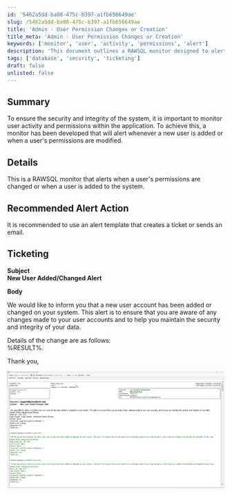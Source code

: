 ```yaml
---
id: '5462a5dd-ba08-475c-b397-a1fb656649ae'
slug: /5462a5dd-ba08-475c-b397-a1fb656649ae
title: 'Admin - User Permission Changes or Creation'
title_meta: 'Admin - User Permission Changes or Creation'
keywords: ['monitor', 'user', 'activity', 'permissions', 'alert']
description: 'This document outlines a RAWSQL monitor designed to alert administrators whenever a new user is added or when a user’s permissions are modified, ensuring the security and integrity of the system.'
tags: ['database', 'security', 'ticketing']
draft: false
unlisted: false
---
```


## Summary

To ensure the security and integrity of the system, it is important to monitor user activity and permissions within the application. To achieve this, a monitor has been developed that will alert whenever a new user is added or when a user's permissions are modified.

## Details

This is a RAWSQL monitor that alerts when a user's permissions are changed or when a user is added to the system.

## Recommended Alert Action

It is recommended to use an alert template that creates a ticket or sends an email.

## Ticketing

**Subject**  
**New User Added/Changed Alert**  

**Body**  

We would like to inform you that a new user account has been added or changed on your system. This alert is to ensure that you are aware of any changes made to your user accounts and to help you maintain the security and integrity of your data.  

Details of the change are as follows:  
%RESULT%.  

Thank you,  

![Image](../../../static/img/docs/5462a5dd-ba08-475c-b397-a1fb656649ae/image_1.webp)